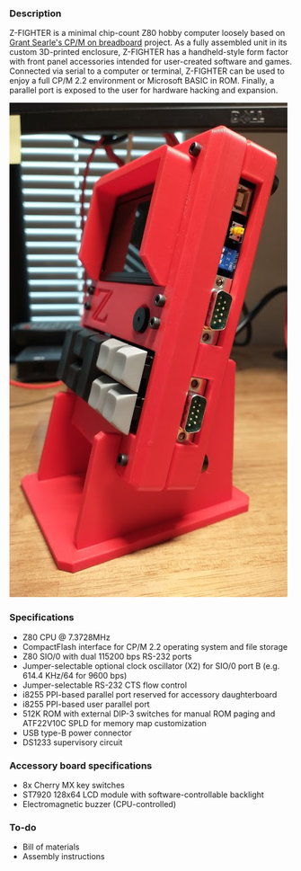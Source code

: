 ### Description
Z-FIGHTER is a minimal chip-count Z80 hobby computer loosely based on [Grant Searle's CP/M on breadboard](http://searle.x10host.com/cpm/index.html "Grant Searle's CP/M on breadboard") project. As a fully assembled unit in its custom 3D-printed enclosure, Z-FIGHTER has a handheld-style form factor with front panel accessories intended for user-created software and games. Connected via serial to a computer or terminal, Z-FIGHTER can be used to enjoy a full CP/M 2.2 environment or Microsoft BASIC in ROM. Finally, a parallel port is exposed to the user for hardware hacking and expansion.

![Z-FIGHTER](img/IO.jpg "Z-FIGHTER")

### Specifications
- Z80 CPU @ 7.3728MHz
- CompactFlash interface for CP/M 2.2 operating system and file storage
- Z80 SIO/0 with dual 115200 bps RS-232 ports
- Jumper-selectable optional clock oscillator (X2) for SIO/0 port B (e.g.  614.4 KHz/64 for 9600 bps)
- Jumper-selectable RS-232 CTS flow control
- i8255 PPI-based parallel port reserved for accessory daughterboard
- i8255 PPI-based user parallel port
- 512K ROM with external DIP-3 switches for manual ROM paging and ATF22V10C SPLD for memory map customization
- USB type-B power connector
- DS1233 supervisory circuit

### Accessory board specifications
- 8x Cherry MX key switches
- ST7920 128x64 LCD module with software-controllable backlight
- Electromagnetic buzzer (CPU-controlled)

### To-do
- Bill of materials
- Assembly instructions